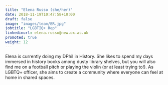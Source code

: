 ```yaml
---
title: "Elena Russo (she/her)"
date: 2018-11-19T10:47:58+10:00
draft: false
image: "images/team/ER.jpg"
jobtitle: "LGBTIQ+ Rep"
linkedinurl: elena.russo@new.ox.ac.uk
promoted: true
weight: 12
---
```


Elena is currently doing my DPhil in History. She likes to spend my days immersed in history books among dusty library shelves, but you will also find me on a football pitch or playing the violin (or at least trying to!). As LGBTQ+ officer, she aims to create a community where everyone can feel at home in shared spaces.